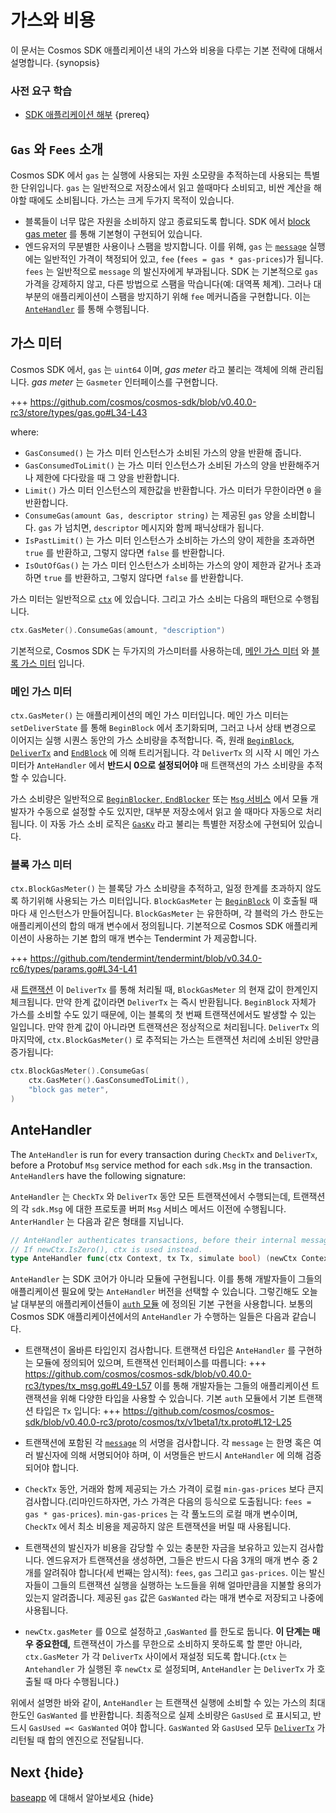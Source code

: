 <!--
order: 5
-->

# 가스와 비용

이 문서는 Cosmos SDK 애플리케이션 내의 가스와 비용을 다루는 기본 전략에 대해서 설명합니다. {synopsis}

### 사전 요구 학습

- [SDK 애플리케이션 해부](./app-anatomy.d) {prereq}

## `Gas` 와 `Fees` 소개

Cosmos SDK 에서 `gas` 는 실행에 사용되는 자원 소모량을 추적하는데 사용되는 특별한 단위입니다. `gas` 는 일반적으로 저장소에서 읽고 쓸때마다 소비되고, 비싼 계산을 해야할 때에도 소비됩니다. 가스는 크게 두가지 목적이 있습니다.

- 블록들이 너무 많은 자원을 소비하지 않고 종료되도록 합니다. SDK 에서 [block gas meter](#block-gas-meter) 를 통해 기본형이 구현되어 있습니다.
- 엔드유저의 무분별한 사용이나 스팸을 방지합니다. 이를 위해, `gas` 는  [`message`](../building-modules/messages-and-queries.md#messages) 실행에는 일반적인 가격이 책정되어 있고, `fee` (`fees = gas * gas-prices`)가 됩니다. `fees` 는 일반적으로 `message` 의 발신자에게 부과됩니다. SDK 는 기본적으로 `gas` 가격을 강제하지 않고, 다른 방법으로 스팸을 막습니다(예: 대역폭 체계). 그러나 대부분의 애플리케이션이 스팸을 방지하기 위해 `fee` 메커니즘을 구현합니다. 이는  [`AnteHandler`](#antehandler) 를 통해 수행됩니다. 

## 가스 미터

Cosmos SDK 에서, `gas` 는 `uint64` 이며, _gas meter_ 라고 불리는 객체에 의해 관리됩니다. _gas meter_ 는 `Gasmeter` 인터페이스를 구현합니다.

+++ https://github.com/cosmos/cosmos-sdk/blob/v0.40.0-rc3/store/types/gas.go#L34-L43

where:

- `GasConsumed()` 는 가스 미터 인스턴스가 소비된 가스의 양을 반환해 줍니다.
- `GasConsumedToLimit()` 는 가스 미터 인스턴스가 소비된 가스의 양을 반환해주거나 제한에 다다랐을 때 그 양을 반환합니다.
- `Limit()` 가스 미터 인스턴스의 제한값을 반환합니다. 가스 미터가 무한이라면 `0` 을 반환합니다.
- `ConsumeGas(amount Gas, descriptor string)` 는 제공된 `gas` 양을 소비합니다. `gas` 가 넘치면, `descriptor` 메시지와 함께 패닉상태가 됩니다.
- `IsPastLimit()` 는 가스 미터 인스턴스가 소비하는 가스의 양이 제한을 초과하면 `true` 를 반환하고, 그렇지 않다면 `false` 를 반환합니다.
- `IsOutOfGas()` 는 가스 미터 인스턴스가 소비하는 가스의 양이 제한과 같거나 초과하면 `true` 를 반환하고, 그렇지 않다면 `false` 를 반환합니다.

가스 미터는 일반적으로 [`ctx`](../core/context.md) 에 있습니다. 그리고 가스 소비는 다음의 패턴으로 수행됩니다.

```go
ctx.GasMeter().ConsumeGas(amount, "description")
```

기본적으로, Cosmos SDK 는 두가지의 가스미터를 사용하는데, [메인 가스 미터](#메인-가스-미터) 와 [블록 가스 미터](#블록-가스-미터) 입니다.


### 메인 가스 미터

`ctx.GasMeter()`  는 애플리케이션의 메인 가스 미터입니다. 메인 가스 미터는 `setDeliverState` 를 통해 `BeginBlock` 에서 초기화되며, 그러고 나서 상태 변경으로 이어지는 실행 시퀀스 동안의 가스 소비량을 추적합니다. 즉, 원래  [`BeginBlock`](../core/baseapp.md#beginblock), [`DeliverTx`](../core/baseapp.md#delivertx) and [`EndBlock`](../core/baseapp.md#endblock) 에 의해 트리거됩니다. 각 `DeliverTx` 의 시작 시 메인 가스 미터가 `AnteHandler` 에서 __반드시 0으로 설정되어야__ 매 트랜잭션의 가스 소비량을 추적할 수 있습니다.      

가스 소비량은 일반적으로 [`BeginBlocker`, `EndBlocker`](../building-modules/beginblock-endblock.md) 또는 [`Msg` 서비스](../building-modules/msg-services.md) 에서 모듈 개발자가 수동으로 설정할 수도 있지만, 대부분 저장소에서 읽고 쓸 때마다 자동으로 처리됩니다. 이 자동 가스 소비 로직은 [`GasKv`](../core/store.md#gaskv-store) 라고 불리는 특별한 저장소에 구현되어 있습니다.

### 블록 가스 미터

`ctx.BlockGasMeter()` 는 블록당 가스 소비량을 추적하고, 일정 한계를 초과하지 않도록 하기위해 사용되는 가스 미터입니다. `BlockGasMeter` 는 [`BeginBlock`](../core/baseapp.md#beginblock) 이 호출될 때 마다 새 인스턴스가 만들어집니다. `BlockGasMeter` 는 유한하며, 각 블럭의 가스 한도는 애플리케이션의 합의 매개 변수에서 정의됩니다. 기본적으로 Cosmos SDK 애플리케이션이 사용하는 기본 합의 매개 변수는 Tendermint 가 제공합니다. 

+++ https://github.com/tendermint/tendermint/blob/v0.34.0-rc6/types/params.go#L34-L41

새 [트랜잭션](../core/transactions.md) 이 `DeliverTx` 를 통해 처리될 때, `BlockGasMeter` 의 현재 값이 한계인지 체크됩니다. 만약 한계 값이라면 `DeliverTx` 는 즉시 반환됩니다. `BeginBlock` 자체가 가스를 소비할 수도 있기 때문에, 이는 블록의 첫 번째 트랜잭션에서도 발생할 수 있는 일입니다. 만약 한계 값이 아니라면 트랜잭션은 정상적으로 처리됩니다. `DeliverTx` 의 마지막에, `ctx.BlockGasMeter()` 로 추적되는 가스는 트랜잭션 처리에 소비된 양만큼 증가됩니다:  

```go
ctx.BlockGasMeter().ConsumeGas(
	ctx.GasMeter().GasConsumedToLimit(),
	"block gas meter",
)
```

## AnteHandler

The `AnteHandler` is run for every transaction during `CheckTx` and `DeliverTx`, before a Protobuf `Msg` service method for each `sdk.Msg` in the transaction. `AnteHandler`s have the following signature:

`AnteHandler` 는 `CheckTx` 와 `DeliverTx` 동안 모든 트랜잭션에서 수행되는데, 트랜잭션의 각 `sdk.Msg` 에 대한 프로토콜 버퍼 `Msg` 서비스 메서드 이전에 수행됩니다. `AnterHandler` 는 다음과 같은 형태를 지닙니다.  

```go
// AnteHandler authenticates transactions, before their internal messages are handled.
// If newCtx.IsZero(), ctx is used instead.
type AnteHandler func(ctx Context, tx Tx, simulate bool) (newCtx Context, result Result, abort bool)
```

`AnteHandler` 는 SDK 코어가 아니라 모듈에 구현됩니다. 이를 통해 개발자들이 그들의 애플리케이션 필요에 맞는 `AnteHandler` 버전을 선택할 수 있습니다. 그렇긴해도 오늘날 대부분의 애플리케이션들이 [`auth` 모듈](https://github.com/cosmos/cosmos-sdk/tree/master/x/auth) 에 정의된 기본 구현을 사용합니다. 보통의 Cosmos SDK 애플리케이션에서의 `AnteHandler` 가 수행하는 일들은 다음과 같습니다. 

- 트랜잭션이 올바른 타입인지 검사합니다. 트랜잭션 타입은 `AnteHandler` 를 구현하는 모듈에 정의되어 있으며, 트랜잭션 인터페이스를 따릅니다: +++ https://github.com/cosmos/cosmos-sdk/blob/v0.40.0-rc3/types/tx_msg.go#L49-L57
 이를 통해 개발자들는 그들의 애플리케이션 트랜잭션을 위해 다양한 타입을 사용할 수 있습니다. 기본 `auth` 모듈에서 기본 트랜잭션 타입은 `Tx` 입니다: +++ https://github.com/cosmos/cosmos-sdk/blob/v0.40.0-rc3/proto/cosmos/tx/v1beta1/tx.proto#L12-L25
  
- 트랜잭션에 포함된 각 [`message`](../building-modules/messages-and-queries.md#messages) 의 서명을 검사합니다. 각 `message` 는 한명 혹은 여러 발신자에 의해 서명되어야 하며, 이 서명들은 반드시 `AnteHandler` 에 의해 검증되어야 합니다.

- `CheckTx` 동안, 거래와 함께 제공되는 가스 가격이 로컬 `min-gas-prices` 보다 큰지 검사합니다.(리마인드하자면, 가스 가격은 다음의 등식으로 도출됩니다: `fees = gas * gas-prices`). `min-gas-prices` 는 각 풀노드의 로컬 매개 변수이며, `CheckTx` 에서 최소 비용을 제공하지 않은 트랜잭션을 버릴 때 사용됩니다.

- 트랜잭션의 발신자가 비용을 감당할 수 있는 충분한 자금을 보유하고 있는지 검사합니다. 엔드유저가 트랜잭션을 생성하면, 그들은 반드시 다음 3개의 매개 변수 중 2개를 알려줘야 합니다(세 번째는 암시적): `fees`, `gas` 그리고 `gas-prices`. 이는 발신자들이 그들의 트랜잭션 실행을 실행하는 노드들을 위해 얼마만큼을 지불할 용의가 있는지 알려줍니다. 제공된 `gas` 값은 `GasWanted` 라는 매개 변수로 저장되고 나중에 사용됩니다.

- `newCtx.gasMeter` 를 0으로 설정하고 ,`GasWanted` 를 한도로 둡니다. __이 단계는 매우 중요한데,__ 트랜잭션이 가스를 무한으로 소비하지 못하도록 할 뿐만 아니라, `ctx.GasMeter` 가 각 `DeliverTx` 사이에서 재설정 되도록 합니다.(`ctx` 는 `Antehandler` 가 실행된 후 `newCtx` 로 설정되며, `AnteHandler` 는 `DeliverTx` 가 호출될 때 마다 수행됩니다.)

위에서 설명한 바와 같이, `AnteHandler` 는 트랜잭션 실행에 소비할 수 있는 가스의 최대 한도인 `GasWanted` 를 반환합니다. 최종적으로 실제 소비량은 `GasUsed` 로 표시되고, 반드시 `GasUsed =< GasWanted` 여야 합니다. `GasWanted` 와 `GasUsed` 모두 [`DeliverTx`](../core/baseapp.md#delivertx) 가 리턴될 때 합의 엔진으로 전달됩니다.  

## Next {hide}

[baseapp](../core/baseapp.md) 에 대해서 알아보세요 {hide}
